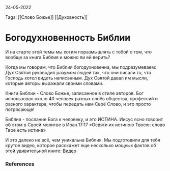 24-05-2022

Tags: 
[[Слово Божье]]
[[Духовность]]
# Богодухновенность Библии

И на старте этой темы мы хотим поразмышлять с тобой о том, что вообще за книга Библия и можно ли ей верить?

Когда мы говорим, что Библия богодухновенна, мы подразумеваем: Дух Святой руководил разумом людей так, что они писали то, что Господь хотел видеть написанным. Дух Святой давал им мысли, которые авторы выражали своими словами. 

Книги Библии - Слово Божье, записанное в стиле авторов. Бог использовал около 40 человек разных слоёв общества, профессий и разного характера, чтобы передать нам Своё Слово, и это просто потрясающе!

Библия - послание Бога к человеку, и это ИСТИНА. Иисус ясно говорит об этом в Своей молитве в Иоан.17:17 «Освяти их истиною Твоею: слово Твое есть истина»

И это далеко не всё, чем уникальна Библия. Мы подготовили для тебя крутое видео, которое расскажет еще несколько мощных фактов об этой удивительной книге: [Видео](https://youtu.be/tUAdCS1Pmxo)
### References